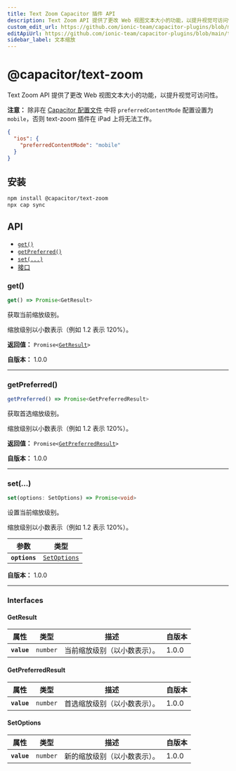 ```yaml
---
title: Text Zoom Capacitor 插件 API
description: Text Zoom API 提供了更改 Web 视图文本大小的功能，以提升视觉可访问性。
custom_edit_url: https://github.com/ionic-team/capacitor-plugins/blob/main/text-zoom/README.md
editApiUrl: https://github.com/ionic-team/capacitor-plugins/blob/main/text-zoom/src/definitions.ts
sidebar_label: 文本缩放
---
```


# @capacitor/text-zoom

Text Zoom API 提供了更改 Web 视图文本大小的功能，以提升视觉可访问性。

**注意：** 除非在 [Capacitor 配置文件](https://capacitorjs.com/docs/config) 中将 `preferredContentMode` 配置设置为 `mobile`，否则 text-zoom 插件在 iPad 上将无法工作。

```json
{
  "ios": {
    "preferredContentMode": "mobile"
  }
}
```

## 安装

```bash
npm install @capacitor/text-zoom
npx cap sync
```

## API

<docgen-index>

- [`get()`](#get)
- [`getPreferred()`](#getpreferred)
- [`set(...)`](#set)
- [接口](#interfaces)

</docgen-index>

<docgen-api>
<!--Update the source file JSDoc comments and rerun docgen to update the docs below-->

### get()

```typescript
get() => Promise<GetResult>
```

获取当前缩放级别。

缩放级别以小数表示（例如 1.2 表示 120%）。

**返回值：** <code>Promise&lt;<a href="#getresult">GetResult</a>&gt;</code>

**自版本：** 1.0.0

---

### getPreferred()

```typescript
getPreferred() => Promise<GetPreferredResult>
```

获取首选缩放级别。

缩放级别以小数表示（例如 1.2 表示 120%）。

**返回值：** <code>Promise&lt;<a href="#getpreferredresult">GetPreferredResult</a>&gt;</code>

**自版本：** 1.0.0

---

### set(...)

```typescript
set(options: SetOptions) => Promise<void>
```

设置当前缩放级别。

缩放级别以小数表示（例如 1.2 表示 120%）。

| 参数          | 类型                                              |
| ------------- | ------------------------------------------------- |
| **`options`** | <code><a href="#setoptions">SetOptions</a></code> |

**自版本：** 1.0.0

---

### Interfaces

#### GetResult

| 属性        | 类型                | 描述                         | 自版本 |
| ----------- | ------------------- | ---------------------------- | ------ |
| **`value`** | <code>number</code> | 当前缩放级别（以小数表示）。 | 1.0.0  |

#### GetPreferredResult

| 属性        | 类型                | 描述                         | 自版本 |
| ----------- | ------------------- | ---------------------------- | ------ |
| **`value`** | <code>number</code> | 首选缩放级别（以小数表示）。 | 1.0.0  |

#### SetOptions

| 属性        | 类型                | 描述                         | 自版本 |
| ----------- | ------------------- | ---------------------------- | ------ |
| **`value`** | <code>number</code> | 新的缩放级别（以小数表示）。 | 1.0.0  |

</docgen-api>
